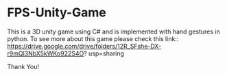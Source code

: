 # FPS-Unity-Game

This is a 3D unity game using C# and is implemented with hand gestures in python. 
To see more about this game please check this link:: https://drive.google.com/drive/folders/12R_SFshe-DX-r9mQl3NbX5kWKo922S4O?
usp=sharing

Thank You!

